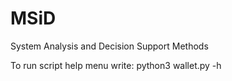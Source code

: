 # MSiD
System Analysis and Decision Support Methods

To run script help menu write:
  python3 wallet.py -h
